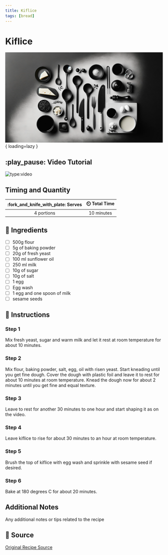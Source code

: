 ```yaml
---
title: Kiflice
tags: [bread]
---
```


# Kiflice
![Recipe Image](assets/background.png){ loading=lazy }

## :play_pause: Video Tutorial
![type:video](https://www.youtube.com/embed/3gT8s6L_bro?si=GlFG6bGmBmW_g0r3)


## Timing and Quantity
| :fork_and_knife_with_plate: Serves | :timer_clock: Total Time |
|:----------------------------------:|:-----------------------: |
| 4 portions | 10 minutes |

## :salt: Ingredients
- [ ] 500g flour
- [ ] 5g of baking powder
- [ ] 20g of fresh yeast
- [ ] 100 ml sunflower oil
- [ ] 250 ml milk
- [ ] 10g of sugar
- [ ] 10g of salt
- [ ] 1 egg
- [ ] Egg wash
- [ ] 1 egg and one spoon of milk
- [ ] sesame seeds

## :pencil: Instructions

### Step 1
Mix fresh yeast, sugar and warm milk and let it rest at room temperature for about 10 minutes.

### Step 2
Mix flour, baking powder, salt, egg, oil with risen yeast.
Start kneading until you get fine dough.
Cover the dough with plastic foil and leave it to rest for about 10 minutes at room temperature.
Knead the dough now for about 2 minutes until you get fine and equal texture.

### Step 3
Leave to rest for another 30 minutes to one hour and start shaping it as on the video.

### Step 4
Leave kiflice to rise for about 30 minutes to an hour at room temperature.

### Step 5
Brush the top of kiflice with egg wash and sprinkle with sesame seed if desired.

### Step 6
Bake at 180 degrees C for about 20 minutes.


## Additional Notes
Any additional notes or tips related to the recipe

## :link: Source
[Original Recipe Source](https://youtu.be/3gT8s6L_bro?si=AkRmVm3SuINcxV32)
